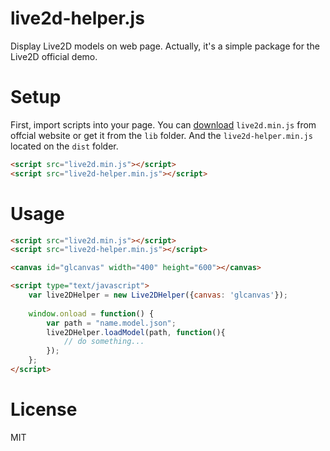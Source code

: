 # live2d-helper.js
Display Live2D models on web page.
Actually, it's a simple package for the Live2D official demo.

# Setup
First, import scripts into your page.
You can [download](http://sites.cybernoids.jp/cubism-sdk2_e/webgl2-1) `live2d.min.js` from offcial website or get it from the `lib` folder.
And the `live2d-helper.min.js` located on the `dist` folder.
```html
<script src="live2d.min.js"></script>
<script src="live2d-helper.min.js"></script>
```

# Usage
```html
<script src="live2d.min.js"></script>
<script src="live2d-helper.min.js"></script>

<canvas id="glcanvas" width="400" height="600"></canvas>

<script type="text/javascript">
    var live2DHelper = new Live2DHelper({canvas: 'glcanvas'});
    
    window.onload = function() {
        var path = "name.model.json";
        live2DHelper.loadModel(path, function(){
            // do something...
        });
    };
</script>
```

# License
MIT